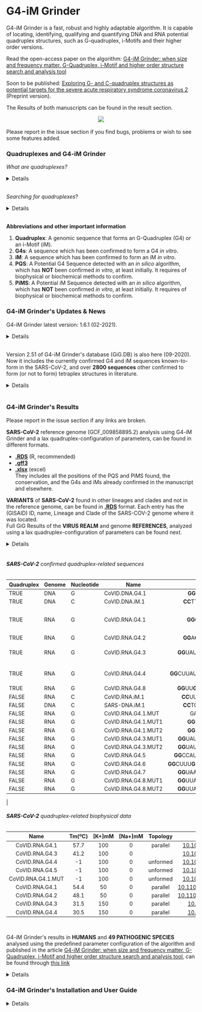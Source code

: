# **G4-iM Grinder**
G4-iM Grinder is a fast, robust and highly adaptable algorithm. It is capable of locating, identifying, qualifying and quantifying DNA and RNA potential quadruplex structures, such as G-quadruplex, i-Motifs and their higher order versions.

Read the open-access paper on the algorithm: [G4-iM Grinder: when size and frequency matter. G-Quadruplex, i-Motif and higher order structure search and analysis tool](https://bit.ly/3j2UUjC)

Soon to be published: [Exploring G- and C-quadruplex structures as potential targets for the severe acute respiratory syndrome coronavirus 2](https://bit.ly/3j1jFMP) (Preprint version).

The Results of both manuscripts can be found in the result section.  

<div style="text-align:center"><img src="https://www.biorxiv.org/content/biorxiv/early/2019/06/17/532382/F1.large.jpg?width=800&height=600&carousel=1" height="500" /></div>

Please report in the issue section if you find bugs, problems or wish to see some features added.

###				**Quadruplexes and G4-iM Grinder**

*What are quadruplexes?*
<details>

[**G-quadruplexes (G4s)**](https://en.wikipedia.org/wiki/G-quadruplex): G4s are DNA or RNA sequences that are rich in guanine, where four guanine bases can associate through Hoogsteen hydrogen bonding to form a square planar structure called a guanine tetrad (G-tetrad or G-quartet), and two or more guanine tetrads (from G-tracts, continuous runs of guanine) can stack on top of each other to form a G4,stabilized by monovalent cation/s. The unimolecular versions occur naturally near the ends of the chromosomes, better known as the telomeric regions, and in transcriptional regulatory regions of multiple genes, both in microbes and across vertebrates including oncogenes in humans.

<div style="text-align:center"><img src ="https://upload.wikimedia.org/wikipedia/commons/thumb/5/5c/G-quadruplex.svg/600px-G-quadruplex.svg.png" height="150"/></div>

[**C-quadruplexes or i-Motifs (iM)**](https://en.wikipedia.org/wiki/I-motif_DNA): iMs are four-stranded quadruplex structures formed by cytosine-rich DNA or RNA, similar to the G-quadruplex structures that guanine-rich genomes forms. C-rich DNA regions are common in gene regulation portions of the genome. Recently, iM were discovered in human cells and were shown to play a role in cell reproduction. iM have potential applications in nanotechnology and nanomedicine, because size is more than 1 nm and less than 100 nm due to their unique pH sensitivity and have been used as biosensors, nanomachines, and molecular switches.

<div style="text-align:center"><img src ="https://external-content.duckduckgo.com/iu/?u=https%3A%2F%2Fupload.wikimedia.org%2Fwikipedia%2Fcommons%2Fthumb%2F5%2F5d%2FRNA_i-motif.gif%2F220px-RNA_i-motif.gif&f=1&nofb=1"  height="150"/></div>

[...adapted from wikipedia...]</br>

</details>
</br>

*Searching for quadruplexes*?
<details>
</br>
Quadruplexes have been studied abundantly in the last few years due to the increasing evidence of their functional role in many living organisms, yet the natural properties by which they form and work are very much unknown. To identify new structures, in silico predictions are based on in vitro verified paradigms. Loops, tetrad number, run imperfections and the flanking regions of the structures all seem to play important roles in the topology and dynamics of these secondary structures.

G4-iM Grinder (GiG) is an algorithm that incorporates a quadruplex search engine and several quadruplex qualifiers functions to locate these genomic structures.
1. **GiG's quadruplex search engine** was designed to be very tolerant as to allow the detection of all possible candidates that fulfil the user-established criteria.
2. **GiG's quadruplex qualification engine** was designed to filter the results of the search-engine. The filters are modular. They can include: scoring filters (which calculate the probability of the sequence forming an actual quadruplex or i-Motif), location in the genome filters, presence of a desired pattern filter, frequency of appearance in the genome filters, and presence of already known-to-form quadruplexes.

</br>
<div style="text-align:center"><img src ="https://www.researchgate.net/profile/Efres_Belmonte-Reche/publication/336374922/figure/fig1/AS:812376744013825@1570697117586/A-G4-iM-Grinders-workflow-when-RunComposition-G-to-find-PQS-and-PHOQS-in-a-genome.ppm" height="600"/>
</div>
</details>
</br>

**Abbreviations and other important information**
1. **Quadruplex**: 			A genomic sequence that forms an G-Quadruplex (G4) or an i-Motif (iM).
2. **G4s**: 						A sequence which has been confirmed to form a G4 *in vitro*.
3. **iM**:							A sequence which has been confirmed to form an iM *in vitro*.
4. **PQS**: 						A Potential G4 Sequence detected with an *in silico* algorithm, which has **NOT** been confirmed *in vitro*, at least initially. It requires of biophysical or biochemical methods to confirm.
5. **PiMS**: 						A Potential iM Sequence detected with an *in silico* algorithm, which has **NOT** been confirmed *in vitro*, at least initially. It requires of biophysical or biochemical methods to confirm.

###       **G4-iM Grinder's Updates & News**
G4-iM Grinder latest version: 1.6.1 (02-2021).
<details>
Changes:

For Version 1.6.1:
* Adapted and further optimized `GiG.df.GenomicFeatures`.
* Changed `GiGList.Analysis` to accept vectors instead of just single numerals in its parameters. Changed also the results returned, with better summaries of the G4-iM Grinder function.
* Changed the concept of DNA and RNA sequences in the `G4-iM Grinder` main function and other related functions to be more efficient.
* The function to find confirmed quadruplex sequences was modified to be more efficient with RAM. This is to prevent problems with an growing database of confirmed quadruplex sequences.
* Added Biostrings and biomartr dependencies. Added the packages to the package loading function.
* G4-iM Grinder version and the G4-iM Grinder database version are now saved in the configuration dataframe of each result.
* Added a function to analyze the characteristic and runs of a genome (`GiG.Seq.Analysis`).
* Added a function to analyze the biological landmarks affected by the potential quadruplex results (`GiG.df.GenomicFeatures`).
* Changed how packages are loaded so they are silent when doing so. The function will also check if all dependencies are installed and R version is at least 4.0. If any of these fail, and error will be returned asking the user to fix the problem/s before proceeding with the G4-iM Grinder analysis.

For Version 1.5.95:

1. Fixed bug in PQSfinder algorithm, which incorrectly punctuated structures.
2. Changed the way known G4s and i-Motifs structures are detected. It will now detect both DNA and RNA confirmed sequences within the results.
a. If the confirmed sequence is DNA, the results will include an asterisk (&ast;).
b. If the result sequence is RNA, it will include a circumflex (^).
c. Example: If the GUK1 DNA quadruplex was detected within the results one time, the Conf.Quad.Seqs column will state: GUK1 (1&ast;). If the 42.HIRA (WT) RNA quadruplex was detected within the results one time, the Conf.Quad.Seqs column will state: 42.HIRA (WT) (1^)
</details>
</br>


Version 2.51 of G4-iM Grinder's database (GiG.DB) is also here (09-2020). Now it includes the currently confirmed G4 and iM sequences known-to-form in the SARS-CoV-2, and over **2800 sequences** other confirmed to form (or not to form) tetraplex structures in literature.
<details>

The GiG.DB within the G4-iM Grinder package includes:

**I. BioInformatic dataframe:**

	1. Each entry is a nucleotidic sequence published in a scientific journal in relationship with its capability of forming quadruplex structures.
	2. Each entry includes 	
		A. Quadruplex		TRUE for  forming quadruplex, FALSE for NOT
		B. Genome		DNA or RNA
		C. Nucleotide		G or C, for G4s or i-Motif respectively
		D. Name			value must be unique
		E. Sequence		value must be unique
		F. Length		Length of Sequence
		G. Tm			Nº of biophysical results associated to the entry (within Biophysical dataframe)
	3. Currently there are a total of 2851 entries.
		A. 2141 form tetraplex	 and 710  dont;
		B. 283  are i-Motifs 	 and 2568 are G4s;
		C. 1858 are DNA 	 and 993  are RNA.
	4. Sequences which end in -ReV- are the reverse sequences of other entries.
		For example 	
			1. Name1 	GGTGGTGG|TTT|GG
			2. Name1-ReV- 	GG|TTT|GGTGGTGG

**II. Refs dataframe:**

	1. Each entry is the literature reference for an BioInformatic dataframe entry.
	2. Each entry includes:
		A. name 		value must be unique; Name of BioInformatic entry
		B. DOI			DOI identificator; for example: 10.1093/nargab/lqz005
		C. Pubmed	 	PubmebID identificator (PMID); for example:	29109402
		D. comments		Extra information, normally citing information
					For example: Nucleic Acids Res., 45, 7487–7493.
	3. Currently there are a total of 2851 entries.

**III. BioPhysical dataframe:**

	1. Each entry is a Biophysical result found for a particular BioInformatic entry.
	2. Data includes Tm (ºC), pH, Concentrations of sequence (uM), K+ (mM) and Na+ (mM), and the found topology.
	3. Currently there are 153 entries.

Comments: If you find an error within GiG.DB or want to include other sequences, please open an issue request in Github, **"EfresBR/G4iMGrinder"**.

</details>
</br>

###       **G4-iM Grinder's Results**

Please report in the issue section if any links are broken.

**SARS-CoV-2** reference genome (GCF_009858895.2) analysis using G4-iM Grinder and a lax quadruplex-configuration of parameters, can be found in different formats.
* **[.RDS](http://bit.ly/3drDhdM)** (R, recommended)
* **[.gff3](http://bit.ly/3ue7Edi)**
* **[.xlsx](http://bit.ly/3s4SDc3)**  (excel)</br>
They includes all the positions of the PQS and PiMS found, the conservation, and the G4s and iMs already confirmed in the manuscript and elsewhere.

**VARIANTS** of **SARS-CoV-2** found in other lineages and clades and not in the reference genome, can be found in **[.RDS](http://bit.ly/37rutk0)** format. Each entry has the (GISAID) ID, name, Lineage and Clade of the SARS-COV-2 genome where it was located. </br>
Full GiG Results of the **VIRUS REALM** and genome **REFERENCES**, analyzed using a lax quadruplex-configuration of parameters can be found next.

<details>

**ANALYTICAL DATA**:

* [Analysis.RData](http://bit.ly/3qxZH0v), is the analysis results on the raw G4-iM Grinder data. It includes 3 lists.
1.	Analysis.Coronaviridae.fam – Analysis with GiGList.Analysis function of the GiG-package of the Coronaviridae family. PQS and PiMS lists are the analysis for PQS and PiMS respectively. df.index data frame stores the identification of each genome used.
2.	Analysis.Virus.realm - Analysis with GiGList.Analysis function of the GiG-package of the entire virus realm. PQS and PiMS lists are the analysis for PQS and PiMS respectively. df.index data frame stores the identification of each genome used. Genome data frame is the analysis with the function GiG.Seq.Analysis.
3.	Baltimore.C – Baltimore Classification tables regarding each group characteristics and classification of each family into its group.


**RAW DATA**:
* [Virus.Results.RDS](http://bit.ly/3sanTqc), (2.4 Gb) includes the raw data of the G4-iM Grinder analysis on all the virus realm as a list. The list groups virus species by their families. Each species list includes a PQS and PiMS sublist. These store the composition, location, known-quadruplex sequences presence and score (amongst others) of PQS/PiMS found in each virus. The information used in this analysis was Method 2; size restricted overlapping search method (PQSM2A data.frames), although Method 3 results are also included.
* [GISAID.refs.rar](http://bit.ly/3s5X4n4), includes the references of the  17312 SARS-CoV-2 genomes downloaded from the GISAID database.



</details>
</br>



###### **SARS-CoV-2** confirmed quadruplex-related sequences

|Quadruplex	|Genome	|Nucleotide	|Name					|Sequence										|References																																																	|
|---		|---	|---		|---					|:---:											|:---:																																																		|
|TRUE		|DNA	|G			|CoVID.DNA.G4.1			|**GG**CT**GG**CAAT**GG**C**GG**				|[10.1101/2020.08.19.257493](https://bit.ly/3j1jFMP)																																						|
|TRUE		|DNA	|C			|CoVID.DNA.iM.1			|**CC**TT**CC**TTA**CCC**AGAT**CC**				|[10.1101/2020.08.19.257493](https://bit.ly/3j1jFMP)																																						|
|TRUE		|RNA	|G			|CoVID.RNA.G4.1			|**GG**CU**GG**CAAU**GG**C**GG**				|[10.1101/2020.08.19.257493](https://bit.ly/3j1jFMP)	&	[10.1002/anie.202011419](https://onlinelibrary.wiley.com/doi/epdf/10.1002/anie.202011419)	&	[10.3389/fgene.2020.587829](https://www.frontiersin.org/articles/10.3389/fmicb.2020.567317/full)													|
|TRUE		|RNA	|G			|CoVID.RNA.G4.2			|**GG**A**GG**A**GG**UGUUGCA**GG**				|[10.1101/2020.08.19.257493](https://bit.ly/3j1jFMP)																																						|
|TRUE		|RNA	|G			|CoVID.RNA.G4.3			|**GG**UAUGU**GG**AAA**GG**UUAU**GG**			|[10.1093/bib/bbaa114](https://academic.oup.com/bib/advance-article/doi/10.1093/bib/bbaa114/5849532)	&		[10.1002/anie.202011419](https://onlinelibrary.wiley.com/doi/epdf/10.1002/anie.202011419)	&	[10.3389/fgene.2020.587829](https://www.frontiersin.org/articles/10.3389/fmicb.2020.567317/full)|
|TRUE		|RNA	|G			|CoVID.RNA.G4.4			|**GG**CUUAUA**GG**UUUAAU**GG**UAUU**GG**		|[10.1093/bib/bbaa114](https://academic.oup.com/bib/advance-article/doi/10.1093/bib/bbaa114/5849532)	&		[10.1002/anie.202011419](https://onlinelibrary.wiley.com/doi/epdf/10.1002/anie.202011419)	&	[10.3389/fgene.2020.587829](https://www.frontiersin.org/articles/10.3389/fmicb.2020.567317/full)|
|TRUE		|RNA	|G			|CoVID.RNA.G4.8			|**GG**UU**GG**ACCUUU**GG**UGCA**GG**			|[10.3389/fgene.2020.587829](https://www.frontiersin.org/articles/10.3389/fmicb.2020.567317/full)																											|
|FALSE		|RNA	|C			|CoVID.RNA.iM.1			|**CC**UU**CC**UUA**CCC**AGAU**CC**				|[10.1101/2020.08.19.257493](https://bit.ly/3j1jFMP)																																						|
|FALSE		|DNA	|C			|SARS-DNA.iM.1			|**CC**TG**CC**TTA**CCC**AGAT**CC**				|[10.1101/2020.08.19.257493](https://bit.ly/3j1jFMP)																																						|
|FALSE		|RNA	|G			|CoVID.RNA.G4.1.MUT		|GACUGACAAUGACG									|[10.1002/anie.202011419](https://onlinelibrary.wiley.com/doi/epdf/10.1002/anie.202011419)																													|
|FALSE		|RNA	|G			|CoVID.RNA.G4.1.MUT1	|**GG**CUAGCAAU**GG**C**GG**					|[10.3389/fgene.2020.587829](https://www.frontiersin.org/articles/10.3389/fmicb.2020.567317/full)																											|
|FALSE		|RNA	|G			|CoVID.RNA.G4.1.MUT2	|**GG**CUAACAAU**GG**C**GG**					|[10.3389/fgene.2020.587829](https://www.frontiersin.org/articles/10.3389/fmicb.2020.567317/full)																											|
|FALSE		|RNA	|G			|CoVID.RNA.G4.3.MUT1	|**GG**UAUGUAGAAA**GG**UUAU**GG**				|[10.3389/fgene.2020.587829](https://www.frontiersin.org/articles/10.3389/fmicb.2020.567317/full)																											|
|FALSE		|RNA	|G			|CoVID.RNA.G4.3.MUT2	|**GG**UAUGUAAAAA**GG**UUAU**GG**				|[10.3389/fgene.2020.587829](https://www.frontiersin.org/articles/10.3389/fmicb.2020.567317/full)																											|
|FALSE		|RNA	|G			|CoVID.RNA.G4.5			|**GG**CCAU**GG**UACAUUU**GG**CUA**GG**			|[10.1002/anie.202011419](https://onlinelibrary.wiley.com/doi/epdf/10.1002/anie.202011419)																													|
|FALSE		|RNA	|G			|CoVID.RNA.G4.6			|**GG**CUUU**GG**AGACUCCGU**GG**A**GG**A**GG**	|[10.3389/fgene.2020.587829](https://www.frontiersin.org/articles/10.3389/fmicb.2020.567317/full)																											|
|FALSE		|RNA	|G			|CoVID.RNA.G4.7			|**GG**UAAUAAA**GG**AGCU**GG**U**GG**			|[10.3389/fgene.2020.587829](https://www.frontiersin.org/articles/10.3389/fmicb.2020.567317/full)																											|
|FALSE		|RNA	|G			|CoVID.RNA.G4.8.MUT1	|**GG**UUAGACCUUU**GG**UGCA**GG**				|[10.3389/fgene.2020.587829](https://www.frontiersin.org/articles/10.3389/fmicb.2020.567317/full)																											|
|FALSE		|RNA	|G			|CoVID.RNA.G4.8.MUT2	|**GG**UUAAACCUUU**GG**UGCA**GG**				|[10.3389/fgene.2020.587829](https://www.frontiersin.org/articles/10.3389/fmicb.2020.567317/full)																											|

|
###### **SARS-CoV-2** quadruplex-related biophysical data

|Name				|Tm(ºC)	|[K+]mM	|[Na+]mM	|Topology	|References																							|
|:---:				|:---:	|:---:	|:-:		|:---:		|:---:																								|
|CoVID.RNA.G4.1		|57.7	|100	|0			|parallel	|[10.1002/anie.202011419](https://onlinelibrary.wiley.com/doi/epdf/10.1002/anie.202011419)			|
|CoVID.RNA.G4.3		|41.2	|100	|0			|			|[10.1002/anie.202011419](https://onlinelibrary.wiley.com/doi/epdf/10.1002/anie.202011419)			|
|CoVID.RNA.G4.4		|-1		|100	|0			|unformed	|[10.1002/anie.202011419](https://onlinelibrary.wiley.com/doi/epdf/10.1002/anie.202011419)			|
|CoVID.RNA.G4.5		|-1		|100	|0			|unformed	|[10.1002/anie.202011419](https://onlinelibrary.wiley.com/doi/epdf/10.1002/anie.202011419)			|
|CoVID.RNA.G4.1.MUT	|-1		|100	|0			|unformed	|[10.1002/anie.202011419](https://onlinelibrary.wiley.com/doi/epdf/10.1002/anie.202011419)			|
|CoVID.RNA.G4.1		|54.4	|50		|0			|parallel	|[10.1101/2020.08.19.257493](https://bit.ly/3j1jFMP)												|
|CoVID.RNA.G4.2		|48.1	|50		|0			|parallel	|[10.1101/2020.08.19.257493](https://bit.ly/3j1jFMP)												|
|CoVID.RNA.G4.3		|31.5	|150	|0			|parallel	|[10.1093/bib/bbaa114](https://academic.oup.com/bib/advance-article/doi/10.1093/bib/bbaa114/5849532)|
|CoVID.RNA.G4.4		|30.5	|150	|0			|parallel	|[10.1093/bib/bbaa114](https://academic.oup.com/bib/advance-article/doi/10.1093/bib/bbaa114/5849532)|


</br>

G4-iM Grinder's results in **HUMANS** and **49 PATHOGENIC SPECIES** analysed using the predefined parameter configuration of the algorithm and published in the article [G4-iM Grinder: when size and frequency matter. G-Quadruplex, i-Motif and higher order structure search and analysis tool](https://bit.ly/3j2UUjC), can be found through [this link](https://1drv.ms/u/s!AvVGQg2rNIwDgTeth6qclA8Rz5UM?e=gmEI1a)

<details>

GiG.DB V.2.5 has been used to update these results (03-2020) and now include the localization of the **2851** known-to-form and known-NOT-to-form quadruplex in the database.

As of V.2.5 of GiG.DB, the total amount of results (M2A) with at least one confirmed G4 within its sequence is **312072** (236483 more than in V1.0).

As of V.2.5 of GiG.DB, the total amount of results (M2A) with at least one confirmed i-Motif within its sequence is **160054** (74171 more than in V1.0)

The 1.5 Gb .RAR compressed file hosts four RData images of the results.

1. `Human.PQS.032020.RData` for Human G-based PQS analysis
2. `Human.PiMS.032020.RData` for Human C-based PiMS analysis
3. `NonHuman.PQS.032020.RData` for non-human G-based PQS analysis
4. `NonHuman.PiMS.032020.RData` for non-human C-based PiMS analysis.


Genomes used:

	1. Human Genome - hg38, GRCh38.p12, Genome Reference Consortium Human Build 38, INSDC Assembly GCA_000001405.27 downloaded May 2019 from www.sanger.ac.uk.
	2. Non-human genomes - Please see section 9 of supplementary material of the original article for more info.

With this update, Figure 4 of G4-iM Grinder's article, which compared different tetraplex-related characteristics of each genome (including density [per 100000 nucleotides], uniqueness and Confirmed Quadruplex Sequences (CQS)) becomes:

<img src="images/Data.Analysis.V1.59, V2.5.jpg" align="middle" height="1250" />

Being the CQS columns what changes between both Figure 4s.

</details>


###       **G4-iM Grinder's Installation and User Guide**

<details>

####       **A.      Package prerequisites**

<details>

G4-iM Grinder can be downloaded from github: EfresBR/G4iMGrinder. G4-iM Grinder requires the installation of other CRAN based and Bioconductor packages.
Please, ensure all required packages are installed and R version is at least 4.0.0.
G4-iM Grinder was successfully downloaded and tested in MacOS 10.12.6, Windows 10 (x64), Ubuntu 18.04.2 (x64), Mint 19.1 (x64) and Fedora-workstation 30.
In Linux based systems, the installation of devtools may require further effort ([Check this link](https://stackoverflow.com/questions/20923209/problems-installing-the-devtools-package)).
Other OS including x86 systems have not been tested.

G4-iM Grinder has been successfully used in R 4.0.3 and R-studio 1.3.1093


```ruby

pck <- c("stringr", "stringi", "plyr", "seqinr", "stats", "parallel", "doParallel", "beepr", "stats4", "devtools", "dplyr", "BiocManager", "tibble")

#foo was written by Simon O'Hanlon Nov 8 2013.
#Thanks Simon, thanks StackOverflow and all its amazing community.

foo <- function(x){
  for( i in x ){
    #  require returns TRUE invisibly if it was able to load package
    if( ! require( i , character.only = TRUE ) ){
      #  If package was not able to be loaded then re-install
      install.packages( i , dependencies = TRUE )
      #  Load package after installing
      require( i , character.only = TRUE )
    }
  }
}
foo(pck)
BiocManager::install(c("BiocGenerics", "S4Vectors", "Biostrings", "biomartr", "IRanges") , ask = FALSE, update = TRUE)


```

</details>



####      **B.      Package installing and loading**

<details>

```ruby

devtools::install_github("EfresBR/G4iMGrinder")
library(G4iMGrinder)


```

</details>



####      **C.      Installation fails**

<details>

The most common reasons for failing during the installation of G4-iM Grinder are ,

1. 	Some of G4-iM Grinder's dependencies have not been installed,
2. 	R version is not at least 4.0.0

If you are having problems during installation, please, execute the following code to verify that these prerequisites are met.

```ruby


pck <- c("BiocGenerics", "S4Vectors", "stringr", "stringi", "plyr", "seqinr", "stats", "parallel", "doParallel", "beepr", "stats4", "devtools", "dplyr", "BiocManager", "biomartr", "Biostrings")

FailFoo <- function(x){
  Info <- "Package dependendies FAILED. These packages are required and are NOT installed: "
  count <- 0
  for( i in x ){
    if( ! require( i , character.only = TRUE, quietly = TRUE ) ){
      Info <- paste0(Info, i, " ")
      count <- count +1
    }
  }
  ifelse(count ==0, yes = print("Package dependencies PASSED. All required packages are installed. "),
         no = print(Info))
  AAA <- R.version
  ifelse(as.numeric(AAA$major) == 4,
         yes= ifelse(as.numeric(AAA$minor >= 0),
                     yes = print("R version requirements PASSED. R version is at least 4.0 as required."),
                     no = print("R version requirements FAILED. R needs to be updated to version >= 4.0")),
         no = print("R version requirements FAILED. R needs to be updated to version >= 4.0"))
}
FailFoo(pck)


```

The result of this code should be:

```

[1] "Package dependencies PASSED. All required packages are installed. "
[1] "R version requirements PASSED. R version is at least 4.0 as required."

```

If both the package dependencies and R version have passed the test, and still the installation fails, please, write an issue in the issue section stating the transcript of the executed commands and the full error received.

</details>



####       **D.      (NEW) Running a G4-iM Grinder pre-analysis**


<details>

Executing a genomic pre-analysis with `GiG.Seq.Analysis`.
This function can be used before a GiG analysis to determine the best search parameters to obtain quadruplex-related results.
The function’s outcome is a data frame with the most relevant genomic features, including length (in nucleotides), type of genome (DNA or ARN), strands (single or double), and G, C, T/U, A and N composition (as % of total sequence).
The function also calculates the total number of runs with different conditions (predefined parameters, bulges per run: zero and one-quantities; run lengths: two to five and three to five-length) in the genome, and returns it to the user as total counts or genomic density.
The higher the run density, the higher the probability of finding associated PQS or PiMS in the results.
```ruby

# Using a genome available online
loc <- url("http://tritrypdb.org/common/downloads/release-36/Lmajor/fasta/TriTrypDB-36_Lmajor_ESTs.fasta")
Sequence <- paste0(seqinr::read.fasta(file = loc, as.string = TRUE, legacy.mode = TRUE, seqonly = TRUE, strip.desc = TRUE), collapse = "")

# Running the pre-analysis.
require(G4iMGrinder)
Pre_Rs <- GiG.Seq.Analysis(Name = "LmajorESTs", Sequence = Sequence, DNA = TRUE, Complementary = TRUE)

```



</details>



####       **E.      Running a G4-iM Grinder analysis**


<details>

Executing a genomic G-Quadruplex analysis with G4iMGrinder function

```ruby

# Using a genome available online
loc <- url("http://tritrypdb.org/common/downloads/release-36/Lmajor/fasta/TriTrypDB-36_Lmajor_ESTs.fasta")
Sequence <- paste0(seqinr::read.fasta(file = loc, as.string = TRUE, legacy.mode = TRUE, seqonly = TRUE, strip.desc = TRUE), collapse = "")

# Executing a grind on the sequence in search of PQS
require(G4iMGrinder)
Rs  <- G4iMGrinder(Name = "LmajorESTs", Sequence = Sequence)

# Forcing the folding rule to the limit (this will take longer)
Rs2 <- G4iMGrinder(Name = "LmajorESTs", Sequence = Sequence, BulgeSize = 2,   MaxIL = 10, MaxLoopSize = 20)


```
G4-iM Grinder allows huge flexibility to adapt to any of the users requirements.

</details>



####       **F.      G4-iM Grinder's variables and their predifined values**

<details>


<img src="images/Variable.jpg" align="middle" height="1000" />
N.B. Several other parameters regarding PQSFinder are available for modification.

</details>



####       **G.      Summarizing G4-iM Grinder results**


<details>
Summarizing an analysis with GiGList.Analysis function to compare the results between genomes. This will quantify the number of results and density of each analysis. It will also give the number of results that have at least a minimum frequency, score and size. These variables can be modified. See the package documentation for more information regarding GiGList.Analysis.

```ruby

# summarizing first search
require(G4iMGrinder)
ResultTable <- GiGList.Analysis(GiGList = Rs, iden = "Predefined")

# adding the second analysis in a new row
ResultTable[2,] <- GiGList.Analysis(GiGList = Rs2, iden= "ForceLimit")


```

</details>



####       **H.      (NEW) Biological features (landmarks) affected by PQS and PiMS candidates**  

<details>

The `GiG.df.GenomicFeatures` function is suitable for determining the genomic features that share their location with (and hence may be affected by) GiG’s PQS and PiMS results.
It employs the online database connector package “biomartr” to retrieve the genomic annotations file for the sequence, with which to then match positions.
The function returns a data frame of all the matches found for the input sequences and includes different attributes (IDs, keys, relationships with other features and comments) of the matched genomic features.
Please, use the same genome associated with the annotation file.

```ruby

# Analyzing the HIV-1 virus. To do so, first lets download the genome and use it with G4-iM Grinder via the biomartr package. The virus is a ssRNA.
require(G4iMGrinder)
require(biomartr)
Sequence <- toString(read_genome(getGenome(db = "refseq", organism = "GCF_000864765.1",  reference = F)))
RsHIV <- G4iMGrinder(Name = "HIV-1", Sequence = Sequence, DNA = F, Complementary = F)

# Applying the `GiG.df.GenomicFeatures` function on the Method 2 results of the G4-iM Grinder grind.
RsHIV.GF <- GiG.df.GenomicFeatures(df = RsHIV$PQSM2a, org = "GCF_000864765.1", db = "refseq")

#Please make sure the genome analyzed with G4-iM Grinder and the annotation file are from the same organism.

```

</details>



####       **I.      Potential Higher Order Analysis**  


<details>

Executing an analysis of a higher order structure with GiG.M3Structure to analyze its potential subunit configuration. This will give all and the most interesting subunit conformations as stated in the article. See the package documentation for more information regarding GiG.M3Structure.

```ruby

# analyzing the longes PHOQS structure found in Rs$PQSM3A.

# N is the row number of the PHOQS to analyze in PQSM3a, as a numeral.
N <- as.numeric(rownames(Rs$PQSM3a[Rs$PQSM3a$Length == max(Rs$PQSM3a$Length),][1]))

require(G4iMGrinder)
Longest_PHOQS <- GiG.M3Structure(
			GiGList = Rs,
			M3ACandidate = N,
			MAXite = 10000
			)


```

</details>



####       **J.      Locating the references of Known-To-Form and Known-NOT-To-Form sequences**


<details>

Finding the reference for the Known-To-Form Quadruplex structures of an interesting Result. This procedure is the same for Known-NOT-To-Form sequences.

```ruby

# Finding the references of the known-to-form sequence 93del.
require(G4iMGrinder)
Ref93del <- GiG.DB$GiG.DB.Refs[GiG.DB$GiG.DB.Refs$Name == "93del", ]


```

</details>



####       **K.      Updating results for a pre-existing analysis**


<details>
Updating a G4-iM Grinder analysis with different variables using the GiGList.Updater function. This will avoid doing a new search analysis on the sequence and hence will be more time and resource efficient.

```ruby

# As the PHOQS structure in row 126 looks promising, we will also examine
# the Known-NOT-to-form Quadruplex of the results, quantify the % of GGG and TTA present in the sequence,
# and modify the score and frequency weight of the final score.
require(G4iMGrinder)
Rs3 <- GiGList.Updater(GiGList = Rs, KnownNOTQuadruplex = TRUE, KnownQuadruplex = TRUE,
                       LoopSeq = c("GGG", "TTA"), FreqWeight = 100, WeightParameters = c(75, 25, 0))


```

</details>



####       **L.      Grinding genomes in search of Potential i-Motif Sequences (PiMS)**


<details>

To search for potential i-Motifs in the genome we can repeat the analysis with G4iMGrinder function changing RunComposition = “C”.

```ruby

# Doing a grind in search for i-Motifs in the sequence
require(G4iMGrinder)
Rs_iM1 <- G4iMGrinder(Name = "LmajorESTs", Sequence = Sequence, RunComposition = "C")


```

</details>



####       **M.      Comments on G4-iM Grinder's Search Engine**

<details>

G4-iM Grinder locates all overlapping and nested results that fit the user-defined (or predefined if none were inserted) parameters.
For example using predefined parameters, five possible PQS (in _italics_) results will be located for the genomic sequence

> **GGGG**TTAT**GGG**TTATT**GGTGG**TTATT**GGCG**TT**GGG**

1.	_**GGGG**TTAT**GGG**TTATT**GGTGG**TTATT**GGCG**_(~~TTGGG~~)
2.	_**GGGG**TTAT**GGG**TTATT**GGTGG**TTATT**GGCG**TT**GGG**_
3.	(~~G~~)_**GGG**TTAT**GGG**TTATT**GGTGG**TTATT**GGCG**_(~~TTGGG~~)  
4.	(~~G~~)_**GGG**TTAT**GGG**TTATT**GGTGG**TTATT**GGCG**TT**GGG**_
5.	(~~GGGGTTAT~~)_**GGG**TTATT**GGTGG**TTATT**GGCG**TT**GGG**_

The only current limitation of the search engine is when a perfect (for example, **GGG**) and an imperfect (for example, **GCGG**) run coexist within the same run (for example, **GCGGG**). Although it is possible that **GCGGG** forms a run, the perfect run (**GGG**) is favored to improve computing performance and the location of more likely to form sequences. For the Genomic Sequence

> **GCGGG**TTA**GGG**TTATTT**GGG**TTA**GGG**

using predefined parameters will result in the detection of:

-	(~~GC~~)_**GGG**TTA**GGG**TTATTT**GGG**TTA**GGG**_

whilst

-	_**GCGGG**TTA**GGG**TTATTT**GGG**TTA**GGG**_

will not be detected.

Regarding frequency of the quadruplex results, Quadruplexes may actually be repeated because they form part of repetitive nucleotide sequences, including transposon families. For example, several authors have already located recurrent PQS in such repetitive elements (both human and non-human species), which depending on the location and context, may potentially grant different biological significance to the same recurrent quadruplex.

</details>



</details>
